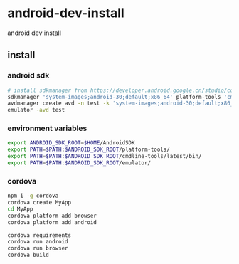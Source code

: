 # android-dev-install
android dev install

## install

### android sdk

```sh
# install sdkmanager from https://developer.android.google.cn/studio/command-line/sdkmanager
sdkmanager 'system-images;android-30;default;x86_64' platform-tools 'cmdline-tools;latest' 'build-tools;30.0.3' emulator 'platforms;android-30'
avdmanager create avd -n test -k 'system-images;android-30;default;x86_64'
emulator -avd test
```

### environment variables

```sh
export ANDROID_SDK_ROOT=$HOME/AndroidSDK
export PATH=$PATH:$ANDROID_SDK_ROOT/platform-tools/
export PATH=$PATH:$ANDROID_SDK_ROOT/cmdline-tools/latest/bin/
export PATH=$PATH:$ANDROID_SDK_ROOT/emulator/
```

### cordova

```sh
npm i -g cordova
cordova create MyApp
cd MyApp
cordova platform add browser
cordova platform add android

cordova requirements
cordova run android
cordova run browser
cordova build
```
